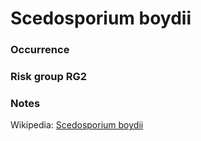 <!-- TITLE: Scedosporium boydii  -->

# Scedosporium boydii
### Occurrence

### Risk group RG2

### Notes

Wikipedia: [Scedosporium boydii](https://en.wikipedia.org/wiki/Pseudallescheria_boydii)
